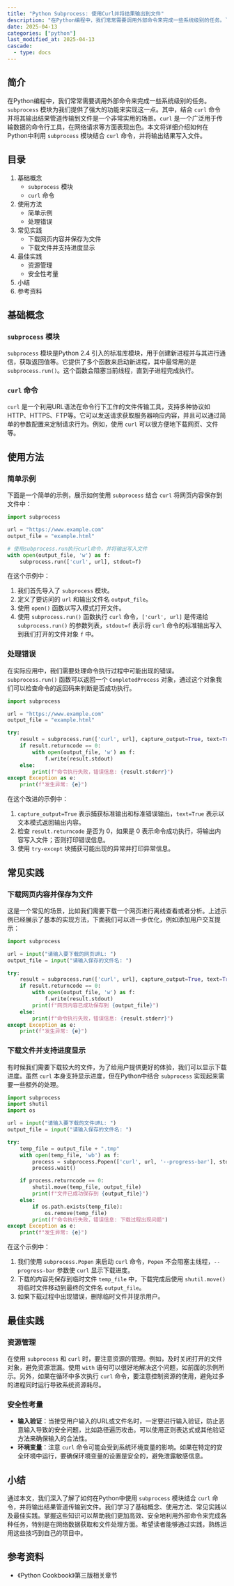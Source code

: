 ```yaml
---
title: "Python Subprocess: 使用Curl并将结果输出到文件"
description: "在Python编程中，我们常常需要调用外部命令来完成一些系统级别的任务。`subprocess` 模块为我们提供了强大的功能来实现这一点。其中，结合 `curl` 命令并将其输出结果管道传输到文件是一个非常实用的场景。`curl` 是一个广泛用于传输数据的命令行工具，在网络请求等方面表现出色。本文将详细介绍如何在Python中利用 `subprocess` 模块结合 `curl` 命令，并将输出结果写入文件。"
date: 2025-04-13
categories: ["python"]
last_modified_at: 2025-04-13
cascade:
  - type: docs
---
```



## 简介
在Python编程中，我们常常需要调用外部命令来完成一些系统级别的任务。`subprocess` 模块为我们提供了强大的功能来实现这一点。其中，结合 `curl` 命令并将其输出结果管道传输到文件是一个非常实用的场景。`curl` 是一个广泛用于传输数据的命令行工具，在网络请求等方面表现出色。本文将详细介绍如何在Python中利用 `subprocess` 模块结合 `curl` 命令，并将输出结果写入文件。

<!-- more -->
## 目录
1. 基础概念
    - `subprocess` 模块
    - `curl` 命令
2. 使用方法
    - 简单示例
    - 处理错误
3. 常见实践
    - 下载网页内容并保存为文件
    - 下载文件并支持进度显示
4. 最佳实践
    - 资源管理
    - 安全性考量
5. 小结
6. 参考资料

## 基础概念
### `subprocess` 模块
`subprocess` 模块是Python 2.4 引入的标准库模块，用于创建新进程并与其进行通信，获取返回值等。它提供了多个函数来启动新进程，其中最常用的是 `subprocess.run()`。这个函数会阻塞当前线程，直到子进程完成执行。

### `curl` 命令
`curl` 是一个利用URL语法在命令行下工作的文件传输工具，支持多种协议如HTTP、HTTPS、FTP等。它可以发送请求获取服务器响应内容，并且可以通过简单的参数配置来定制请求行为。例如，使用 `curl` 可以很方便地下载网页、文件等。

## 使用方法
### 简单示例
下面是一个简单的示例，展示如何使用 `subprocess` 结合 `curl` 将网页内容保存到文件中：

```python
import subprocess

url = "https://www.example.com"
output_file = "example.html"

# 使用subprocess.run执行curl命令，并将输出写入文件
with open(output_file, 'w') as f:
    subprocess.run(['curl', url], stdout=f)
```

在这个示例中：
1. 我们首先导入了 `subprocess` 模块。
2. 定义了要访问的 `url` 和输出文件名 `output_file`。
3. 使用 `open()` 函数以写入模式打开文件。
4. 使用 `subprocess.run()` 函数执行 `curl` 命令，`['curl', url]` 是传递给 `subprocess.run()` 的参数列表，`stdout=f` 表示将 `curl` 命令的标准输出写入到我们打开的文件对象 `f` 中。

### 处理错误
在实际应用中，我们需要处理命令执行过程中可能出现的错误。`subprocess.run()` 函数可以返回一个 `CompletedProcess` 对象，通过这个对象我们可以检查命令的返回码来判断是否成功执行。

```python
import subprocess

url = "https://www.example.com"
output_file = "example.html"

try:
    result = subprocess.run(['curl', url], capture_output=True, text=True)
    if result.returncode == 0:
        with open(output_file, 'w') as f:
            f.write(result.stdout)
    else:
        print(f"命令执行失败，错误信息: {result.stderr}")
except Exception as e:
    print(f"发生异常: {e}")
```

在这个改进的示例中：
1. `capture_output=True` 表示捕获标准输出和标准错误输出，`text=True` 表示以文本模式返回输出内容。
2. 检查 `result.returncode` 是否为 0，如果是 0 表示命令成功执行，将输出内容写入文件；否则打印错误信息。
3. 使用 `try-except` 块捕获可能出现的异常并打印异常信息。

## 常见实践
### 下载网页内容并保存为文件
这是一个常见的场景，比如我们需要下载一个网页进行离线查看或者分析。上述示例已经展示了基本的实现方法，下面我们可以进一步优化，例如添加用户交互提示：

```python
import subprocess

url = input("请输入要下载的网页URL: ")
output_file = input("请输入保存的文件名: ")

try:
    result = subprocess.run(['curl', url], capture_output=True, text=True)
    if result.returncode == 0:
        with open(output_file, 'w') as f:
            f.write(result.stdout)
        print(f"网页内容已成功保存到 {output_file}")
    else:
        print(f"命令执行失败，错误信息: {result.stderr}")
except Exception as e:
    print(f"发生异常: {e}")
```

### 下载文件并支持进度显示
有时候我们需要下载较大的文件，为了给用户提供更好的体验，我们可以显示下载进度。虽然 `curl` 本身支持显示进度，但在Python中结合 `subprocess` 实现起来需要一些额外的处理。

```python
import subprocess
import shutil
import os

url = input("请输入要下载的文件URL: ")
output_file = input("请输入保存的文件名: ")

try:
    temp_file = output_file + ".tmp"
    with open(temp_file, 'wb') as f:
        process = subprocess.Popen(['curl', url, '--progress-bar'], stdout=f)
        process.wait()

    if process.returncode == 0:
        shutil.move(temp_file, output_file)
        print(f"文件已成功保存到 {output_file}")
    else:
        if os.path.exists(temp_file):
            os.remove(temp_file)
        print(f"命令执行失败，错误信息: 下载过程出现问题")
except Exception as e:
    print(f"发生异常: {e}")
```

在这个示例中：
1. 我们使用 `subprocess.Popen` 来启动 `curl` 命令，`Popen` 不会阻塞主线程，`--progress-bar` 参数使 `curl` 显示下载进度。
2. 下载的内容先保存到临时文件 `temp_file` 中，下载完成后使用 `shutil.move()` 将临时文件移动到最终的文件名 `output_file`。
3. 如果下载过程中出现错误，删除临时文件并提示用户。

## 最佳实践
### 资源管理
在使用 `subprocess` 和 `curl` 时，要注意资源的管理。例如，及时关闭打开的文件对象，避免资源泄漏。使用 `with` 语句可以很好地解决这个问题，如前面的示例所示。另外，如果在循环中多次执行 `curl` 命令，要注意控制资源的使用，避免过多的进程同时运行导致系统资源耗尽。

### 安全性考量
- **输入验证**：当接受用户输入的URL或文件名时，一定要进行输入验证，防止恶意输入导致的安全问题，比如路径遍历攻击。可以使用正则表达式或其他验证方法来确保输入的合法性。
- **环境变量**：注意 `curl` 命令可能会受到系统环境变量的影响。如果在特定的安全环境中运行，要确保环境变量的设置是安全的，避免泄露敏感信息。

## 小结
通过本文，我们深入了解了如何在Python中使用 `subprocess` 模块结合 `curl` 命令，并将输出结果管道传输到文件。我们学习了基础概念、使用方法、常见实践以及最佳实践。掌握这些知识可以帮助我们更加高效、安全地利用外部命令来完成各种任务，特别是在网络数据获取和文件处理方面。希望读者能够通过实践，熟练运用这些技巧到自己的项目中。

## 参考资料
- 《Python Cookbook》第三版相关章节